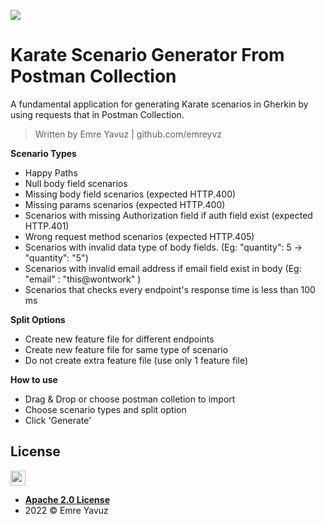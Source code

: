 ![](https://i.ibb.co/gdWN7Gv/Karate-Scenario-Generator.png)

# Karate Scenario Generator From Postman Collection

A fundamental application for generating Karate scenarios in Gherkin by using requests that in Postman Collection.
> Written by Emre Yavuz  | github.com/emreyvz

**Scenario Types**

- Happy Paths
- Null body field scenarios
- Missing body field scenarios (expected HTTP.400)
- Missing params scenarios (expected HTTP.400)
- Scenarios with missing Authorization field if auth field exist (expected HTTP.401)
- Wrong request method scenarios (expected HTTP.405)
- Scenarios with invalid data type of body fields. (Eg: "quantity": 5 -> "quantity": "5")
- Scenarios with invalid email address if email field exist in body (Eg: "email" : "this@wontwork" )
- Scenarios that checks every endpoint's response time is less than 100 ms


**Split Options**
- Create new feature file for different endpoints
- Create new feature file for same type of scenario
- Do not create extra feature file (use only 1 feature file)


**How to use**
- Drag & Drop or choose postman colletion to import
- Choose scenario types and split option
- Click 'Generate'


## License

<img src="https://opensource.org/files/osi_keyhole_300X300_90ppi_0.png" height="24" width="24">

- **[Apache 2.0 License](https://www.apache.org/licenses/LICENSE-2.0)**
- 2022 © Emre Yavuz
